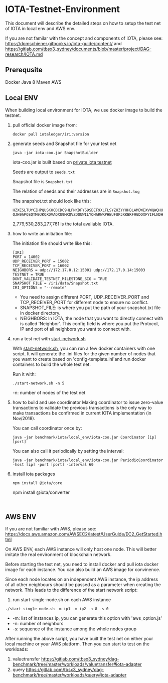 # IOTA-Testnet-Environment

This document will describe the detailed steps on how to setup the test net of IOTA in local env and AWS env.

If you are not familar with the concept and components of IOTA, please see: https://domschiener.gitbooks.io/iota-guide/content/ and https://gitlab.com/tbsx3_sydney/documents/blob/master/project/DAG-research/IOTA.md

## Prerequsite
Docker
Java 8
Maven
AWS

## Local ENV

When building local environment for IOTA, we use docker image to build the testnet.

1. pull official docker image from:

   ```
   docker pull iotaledger/iri:version
   ```

2. generate seeds and Snapshot file for your test net

   ```
   java -jar iota-coo.jar SnapshotBuilder
   ```

   iota-coo.jar is built based on [private iota testnet](https://github.com/schierlm/private-iota-testnet)

   Seeds are output to `seeds.txt`

   Snapshot file is `Snapshot.txt`

   The relation of seeds and their addresses are in `Snapshot.log`

   The snapshot.txt should look like this:
   ```
   HZXESLTUYCZHPQUSKOCDCDC9HLPNKDFYS9SBEF9XLFLSYZUZYYUHBLAMBWEXVWQWQHUNONVSCZZYJYMVA;1
   QJH9APQSQTM9JKQXDVAQXU9MXQVZDOUWILYOHARWRPHEUFUPJXKBRF9GDOXFYIFLNDHZFZFSTGCFURNUA;2779530283277760
   ```
   2,779,530,283,277,761 is the total avaliable IOTA. 

3. how to write an initiation file:

   The initiation file should write like this:

   ```
   [IRI]
   PORT = 14002
   UDP_RECEIVER_PORT = 15002
   TCP_RECEIVER_PORT = 16002
   NEIGHBORS = udp://172.17.0.12:15001 udp://172.17.0.14:15003
   TESTNET = TRUE
   DONT_VALIDATE_TESTNET_MILESTONE_SIG = TRUE
   SNAPSHOT_FILE = /iri/data/Snapshot.txt
   IRI_OPTIONS = "--remote"
   ```

   * You need to assign different PORT, UDP_RECEIVER_PORT and TCP_RECEIVER_PORT for different node to ensure no conflict. 
   * SNAPSHOT_FILE: is where you put the path of your snapshot.txt file in docker directory.
   * NEIGHBORS: In IOTA, the node that you want to directly connect with is called 'Neighbor'. This config field is where you put the Protocol, IP and port of all neighbors you want to connect with.

4. run a test net with [start-network.sh](./aws_env/start-network.sh)

   With [start-network.sh](./aws_env/start-network.sh), you can run a few docker containers with one script. It will generate the .ini files for the given number of nodes that you want to create  based on 'config-template.ini'and run docker containers to build the whole test net.
   
   Run it with:
   ```
   ./start-network.sh -n 5
   ```
   -n: number of nodes of the test net

5. how to build and use coordinator
   Making coordinator to issue zero-value transactions to validate the previous transactions is the only way to make transactions be confirmed in current IOTA implementation (in Nov/2018).

   You can call coordinator once by:
   ```
   java -jar benchmark/iota/local_env/iota-coo.jar Coordinator [ip] [port]
   ```
   You can also call it periodically by setting the interval:
   ```
   java -jar benchmark/iota/local_env/iota-coo.jar PeriodicCoordinator -host [ip] -port [port] -interval 60
   ```

6. install iota packages

   ```
   npm install @iota/core
   ```
   npm install @iota/converter
   ```


## AWS ENV

If you are not familiar with AWS, please see: https://docs.aws.amazon.com/AWSEC2/latest/UserGuide/EC2_GetStarted.html

On AWS ENV, each AWS instance will only host one node. This will better imitate the real environment of blockchain network.

Before starting the test net, you need to install docker and pull iota docker image for each instance. You can also build an AWS image for convinence.

Since each node locates on an independent AWS instance, the ip address of all other neighbours should be passed as a parameter when creating the network. This leads to the difference of the start network script:


1. run start-single-node.sh on each AWS instance
```
./start-single-node.sh -m ip1 -m ip2 -n 8 -s 0
```
* -m: list of instances ip, you can generate this option with 'aws_option.js'
* -n: number of neighbors
* -s: sequence of the instance among the whole nodes group

After running the above script, you have built the test net on either your local machine or your AWS platform. Then you can start to test on the workloads: 
1. valuetransfer https://gitlab.com/tbsx3_sydney/dag-benchmark/tree/master/workloads/valuetransfer#iota-adapter
2. query https://gitlab.com/tbsx3_sydney/dag-benchmark/tree/master/workloads/query#iota-adapter

